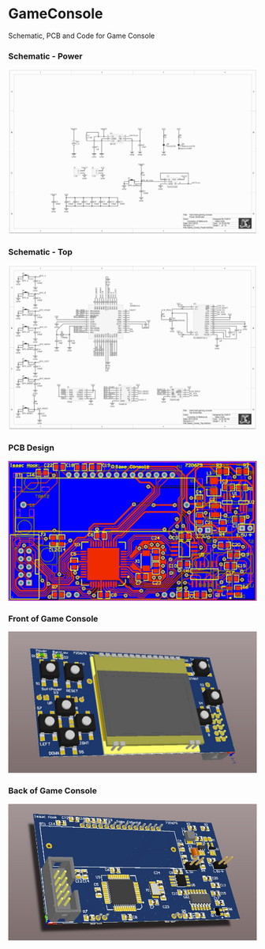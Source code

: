 # GameConsole
Schematic, PCB and Code for Game Console

### Schematic - Power
![alt text](imgs/schematic_power.png "Schematic (Power)")

### Schematic - Top
![alt text](imgs/schematic_top.png "Schematic (Top)")

### PCB Design
![alt text](imgs/PCB.jpg "PCB Design")

### Front of Game Console
![alt text](imgs/front_3d.jpg "Front of Game Console (3D)")

### Back of Game Console
![alt text](imgs/back_3d.jpg "Back of Game Console (3D)")


